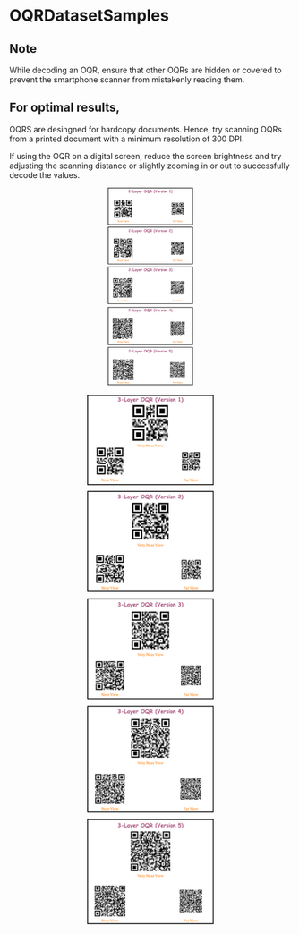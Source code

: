 # OQRDatasetSamples

## Note

While decoding an OQR, ensure that other OQRs are hidden or covered to prevent the smartphone scanner from mistakenly reading them.

## For optimal results,
 OQRS are desingned for hardcopy documents. Hence, try scanning OQRs from a printed document with a minimum resolution of 300 DPI. 
 
 If using the OQR on a digital screen, reduce the screen brightness and try adjusting the scanning distance or slightly zooming in or out to successfully decode the values.

<p align="center">
  <img src="./images/2LayerVerticalGithub.svg" alt="Sample" style="width: 30%; height: auto;" />
</p>

<p align="center">
  <img src="./images/3LayerVerticalGithub.svg" alt="Sample" style="width: 45%; height: auto;" />
</p>
